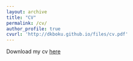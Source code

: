```yaml
---
layout: archive
title: "CV"
permalink: /cv/
author_profile: true
cvurl: 'http://dkboku.github.io/files/cv.pdf'
---
```


Download my cv <a href="http://dkboku.github.io/files/cv.pdf"> here </a>
